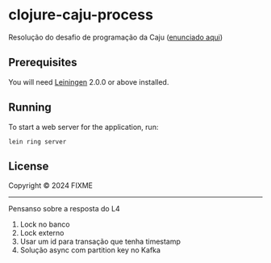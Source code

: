 # clojure-caju-process

Resolução do desafio de programação da Caju ([enunciado aqui](./code-challenge.md))

## Prerequisites

You will need [Leiningen][] 2.0.0 or above installed.

[leiningen]: https://github.com/technomancy/leiningen

## Running

To start a web server for the application, run:

    lein ring server

## License

Copyright © 2024 FIXME


---

Pensanso sobre a resposta do L4

1. Lock no banco
2. Lock externo
3. Usar um id para transação que tenha timestamp
4. Solução async com partition key no Kafka